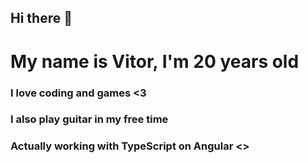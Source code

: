 ## Hi there 👋

# My name is Vitor, I'm 20 years old
### I love coding and games <3
### I also play guitar in my free time
### Actually working with TypeScript on Angular <>
